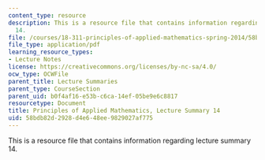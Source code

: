 ```yaml
---
content_type: resource
description: This is a resource file that contains information regarding lecture summary
  14.
file: /courses/18-311-principles-of-applied-mathematics-spring-2014/58bdb82d2928d4e648ee9829027af775_MIT18_311S14_Lecture14.pdf
file_type: application/pdf
learning_resource_types:
- Lecture Notes
license: https://creativecommons.org/licenses/by-nc-sa/4.0/
ocw_type: OCWFile
parent_title: Lecture Summaries
parent_type: CourseSection
parent_uid: b0f4af16-e53b-c6ca-14ef-05be9e6c8817
resourcetype: Document
title: Principles of Applied Mathematics, Lecture Summary 14
uid: 58bdb82d-2928-d4e6-48ee-9829027af775
---
```

This is a resource file that contains information regarding lecture summary 14.